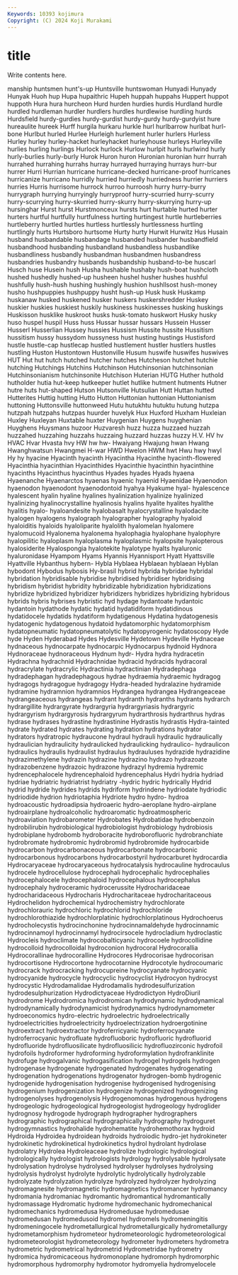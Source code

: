 ```yaml
---
Keywords: 10393 kojimura
Copyright: (C) 2024 Koji Murakami
---
```


# title

Write contents here.



manship huntsmen hunt's-up Huntsville
huntswoman Hunyadi Hunyady Hunyak Huoh hup Hupa hupaithric Hupeh huppah
huppahs Huppert huppot huppoth Hura hura hurcheon Hurd hurden hurdies
hurdis Hurdland hurdle hurdled hurdleman hurdler hurdlers hurdles hurdlewise hurdling
hurds Hurdsfield hurdy-gurdies hurdy-gurdist hurdy-gurdy hurdy-gurdyist hure hureaulite hureek Hurff
hurgila hurkaru hurkle hurl hurlbarrow hurlbat hurl-bone Hurlbut hurled Hurlee
Hurleigh hurlement hurler hurlers Hurless Hurley hurley hurley-hacket hurleyhacket hurleyhouse
hurleys Hurleyville hurlies hurling hurlings Hurlock hurlock Hurlow hurlpit hurls
hurlwind hurly hurly-burlies hurly-burly Hurok Huron huron Huronian huronian hurr
hurrah hurrahed hurrahing hurrahs hurray hurrayed hurraying hurrays hurr-bur hurrer
Hurri Hurrian hurricane hurricane-decked hurricane-proof hurricanes hurricanize hurricano hurridly hurried
hurriedly hurriedness hurrier hurriers hurries Hurris hurrisome hurrock hurroo hurroosh
hurry hurry-burry hurrygraph hurrying hurryingly hurryproof hurry-scurried hurry-scurry hurry-scurrying hurry-skurried
hurry-skurry hurry-skurrying hurry-up hursinghar Hurst hurst Hurstmonceux hursts hurt hurtable
hurted hurter hurters hurtful hurtfully hurtfulness hurting hurtingest hurtle hurtleberries
hurtleberry hurtled hurtles hurtless hurtlessly hurtlessness hurtling hurtlingly hurts Hurtsboro
hurtsome Hurty hurty Hurwit Hurwitz Hus Husain husband husbandable husbandage
husbanded husbander husbandfield husbandhood husbanding husbandland husbandless husbandlike husbandliness husbandly
husbandman husbandmen husbandress husbandries husbandry husbands husbandship husband-to-be huscarl Husch
huse Husein hush Husha hushable hushaby hush-boat hushcloth hushed hushedly
hushed-up husheen hushel husher hushes hushful hushfully hush-hush hushing hushingly
hushion hushllsost hush-money husho hushpuppies hushpuppy husht hush-up Husk husk
Huskamp huskanaw husked huskened husker huskers huskershredder Huskey huskier huskies
huskiest huskily huskiness huskinesses husking huskings Huskisson husklike huskroot husks
husk-tomato huskwort Husky husky huso huspel huspil Huss huss Hussar
hussar hussars Hussein Husser Husserl Husserlian Hussey hussies Hussism Hussite
hussite Hussitism hussitism hussy hussydom hussyness hust husting hustings Hustisford
hustle hustle-cap hustlecap hustled hustlement hustler hustlers hustles hustling Huston
Hustontown Hustonville Husum huswife huswifes huswives HUT Hut hut hutch
hutched hutcher hutches Hutcheson hutchet hutchie hutching Hutchings Hutchins Hutchinson
Hutchinsonian hutchinsonian Hutchinsonianism hutchinsonite Hutchison Huterian HUTG Huther huthold hutholder
hutia hut-keep hutkeeper hutlet hutlike hutment hutments Hutner hutre huts
hut-shaped Hutson Hutsonville Hutsulian Hutt Huttan hutted Hutterites Huttig hutting
Hutto Hutton Huttonian huttonian Huttonianism huttoning Huttonsville huttonweed Hutu hutukhtu
hutuktu hutung hutzpa hutzpah hutzpahs hutzpas huurder huvelyk Hux Huxford
Huxham Huxleian Huxley Huxleyan Huxtable huxter Huygenian Huygens huyghenian Huyghens
Huysmans huzoor Huzvaresh huzz huzza huzzaed huzzah huzzahed huzzahing huzzahs
huzzaing huzzard huzzas huzzy H.V. HV hv HVAC Hvar Hvasta
hvy HW hw hw- Hwaiyang Hwajung hwan Hwang Hwanghwatsun Hwangmei
H-war HWD Hwelon HWM hwt Hwu hwy hwyl Hy hy
hyacine Hyacinth hyacinth Hyacintha Hyacinthe hyacinth-flowered Hyacinthia hyacinthian Hyacinthides Hyacinthie
hyacinthin hyacinthine hyacinths Hyacinthus hyacinthus Hyades hyades Hyads hyaena Hyaenanche
Hyaenarctos hyaenas hyaenic hyaenid Hyaenidae Hyaenodon hyaenodon hyaenodont hyaenodontoid hyahya
Hyakume hyal- hyalescence hyalescent hyalin hyaline hyalines hyalinization hyalinize hyalinized
hyalinizing hyalinocrystalline hyalinosis hyalins hyalite hyalites hyalithe hyalitis hyalo- hyaloandesite
hyalobasalt hyalocrystalline hyalodacite hyalogen hyalogens hyalograph hyalographer hyalography hyaloid hyaloiditis
hyaloids hyaloliparite hyalolith hyalomelan hyalomere hyalomucoid Hyalonema hyalonema hyalophagia hyalophane
hyalophyre hyalopilitic hyaloplasm hyaloplasma hyaloplasmic hyalopsite hyalopterous hyalosiderite Hyalospongia hyalotekite
hyalotype hyalts hyaluronic hyaluronidase Hyampom Hyams Hyannis Hyannisport Hyatt Hyattsville
Hyattville Hybanthus hybern- Hybla Hyblaea Hyblaean hyblaean Hyblan hybodont Hybodus
hybosis Hy-brasil hybrid hybrida hybridae hybridal hybridation hybridisable hybridise hybridised
hybridiser hybridising hybridism hybridist hybridity hybridizable hybridization hybridizations hybridize hybridized
hybridizer hybridizers hybridizes hybridizing hybridous hybrids hybris hybrises hybristic hyd
hydage hydantoate hydantoic hydantoin hydathode hydatic hydatid hydatidiform hydatidinous hydatidocele
hydatids hydatiform hydatigenous Hydatina hydatogenesis hydatogenic hydatogenous hydatoid hydatomorphic hydatomorphism
hydatopneumatic hydatopneumatolytic hydatopyrogenic hydatoscopy Hyde hyde Hyden Hyderabad Hydes Hydesville
Hydetown Hydeville Hydnaceae hydnaceous hydnocarpate hydnocarpic Hydnocarpus hydnoid Hydnora Hydnoraceae
hydnoraceous Hydnum hydr- Hydra hydra hydracetin Hydrachna hydrachnid Hydrachnidae hydracid
hydracids hydracoral hydracrylate hydracrylic Hydractinia hydractinian Hydradephaga hydradephagan hydradephagous hydrae
hydraemia hydraemic hydragog hydragogs hydragogue hydragogy Hydra-headed hydralazine hydramide hydramine
hydramnion hydramnios Hydrangea hydrangea Hydrangeaceae hydrangeaceous hydrangeas hydrant hydranth hydranths
hydrants hydrarch hydrargillite hydrargyrate hydrargyria hydrargyriasis hydrargyric hydrargyrism hydrargyrosis hydrargyrum
hydrarthrosis hydrarthrus hydras hydrase hydrases hydrastine hydrastinine Hydrastis hydrastis Hydra-tainted
hydrate hydrated hydrates hydrating hydration hydrations hydrator hydrators hydratropic hydraucone
hydraul hydrauli hydraulic hydraulically hydraulician hydraulicity hydraulicked hydraulicking hydraulico- hydraulicon
hydraulics hydraulis hydraulist hydraulus hydrauluses hydrazide hydrazidine hydrazimethylene hydrazin hydrazine
hydrazino hydrazo hydrazoate hydrazobenzene hydrazoic hydrazone hydrazyl hydremia hydremic hydrencephalocele
hydrencephaloid hydrencephalus Hydri hydria hydriad hydriae hydriatric hydriatrist hydriatry -hydric
hydric hydrically Hydrid hydrid hydride hydrides hydrids hydriform hydrindene hydriodate
hydriodic hydriodide hydrion hydriotaphia Hydriote hydro hydro- hydroa hydroacoustic hydroadipsia
hydroaeric hydro-aeroplane hydro-airplane hydroairplane hydroalcoholic hydroaromatic hydroatmospheric hydroaviation hydrobarometer Hydrobates
Hydrobatidae hydrobenzoin hydrobilirubin hydrobiological hydrobiologist hydrobiology hydrobiosis hydrobiplane hydrobomb hydroboracite
hydroborofluoric hydrobranchiate hydrobromate hydrobromic hydrobromid hydrobromide hydrocarbide hydrocarbon hydrocarbonaceous hydrocarbonate
hydrocarbonic hydrocarbonous hydrocarbons hydrocarbostyril hydrocarburet hydrocardia Hydrocaryaceae hydrocaryaceous hydrocatalysis hydrocauline
hydrocaulus hydrocele hydrocellulose hydrocephali hydrocephalic hydrocephalies hydrocephalocele hydrocephaloid hydrocephalous hydrocephalus
hydrocephaly hydroceramic hydrocerussite Hydrocharidaceae hydrocharidaceous Hydrocharis Hydrocharitaceae hydrocharitaceous Hydrochelidon hydrochemical
hydrochemistry hydrochlorate hydrochlorauric hydrochloric hydrochlorid hydrochloride hydrochlorothiazide hydrochlorplatinic hydrochlorplatinous Hydrochoerus
hydrocholecystis hydrocinchonine hydrocinnamaldehyde hydrocinnamic hydrocinnamoyl hydrocinnamyl hydrocirsocele hydrocladium hydroclastic Hydrocleis
hydroclimate hydrocobalticyanic hydrocoele hydrocollidine hydrocolloid hydrocolloidal hydroconion hydrocoral Hydrocorallia Hydrocorallinae
hydrocoralline Hydrocores Hydrocorisae hydrocorisan hydrocortisone Hydrocortone hydrocotarnine Hydrocotyle hydrocoumaric hydrocrack
hydrocracking hydrocupreine hydrocyanate hydrocyanic hydrocyanide hydrocycle hydrocyclic hydrocyclist Hydrocyon hydrocyst
hydrocystic Hydrodamalidae Hydrodamalis hydrodesulfurization hydrodesulphurization Hydrodictyaceae Hydrodictyon HydroDiuril hydrodrome Hydrodromica
hydrodromican hydrodynamic hydrodynamical hydrodynamically hydrodynamicist hydrodynamics hydrodynamometer hydroeconomics hydro-electric hydroelectric
hydroelectrically hydroelectricities hydroelectricity hydroelectrization hydroergotinine hydroextract hydroextractor hydroferricyanic hydroferrocyanate hydroferrocyanic
hydrofluate hydrofluoboric hydrofluoric hydrofluorid hydrofluoride hydrofluosilicate hydrofluosilicic hydrofluozirconic hydrofoil hydrofoils
hydroformer hydroforming hydroformylation hydrofranklinite hydrofuge hydrogalvanic hydrogasification hydrogel hydrogels hydrogen
hydrogenase hydrogenate hydrogenated hydrogenates hydrogenating hydrogenation hydrogenations hydrogenator hydrogen-bomb hydrogenic
hydrogenide hydrogenisation hydrogenise hydrogenised hydrogenising hydrogenium hydrogenization hydrogenize hydrogenized hydrogenizing
hydrogenolyses hydrogenolysis Hydrogenomonas hydrogenous hydrogens hydrogeologic hydrogeological hydrogeologist hydrogeology hydroglider
hydrognosy hydrogode hydrograph hydrographer hydrographers hydrographic hydrographical hydrographically hydrography hydroguret
hydrogymnastics hydrohalide hydrohematite hydrohemothorax hydroid Hydroida Hydroidea hydroidean hydroids hydroiodic
hydro-jet hydrokineter hydrokinetic hydrokinetical hydrokinetics hydrol hydrolant hydrolase hydrolatry Hydrolea
Hydroleaceae hydrolize hydrologic hydrological hydrologically hydrologist hydrologists hydrology hydrolysable hydrolysate
hydrolysation hydrolyse hydrolysed hydrolyser hydrolyses hydrolysing hydrolysis hydrolyst hydrolyte hydrolytic
hydrolytically hydrolyzable hydrolyzate hydrolyzation hydrolyze hydrolyzed hydrolyzer hydrolyzing hydromagnesite hydromagnetic
hydromagnetics hydromancer hydromancy hydromania hydromaniac hydromantic hydromantical hydromantically hydromassage Hydromatic
hydrome hydromechanic hydromechanical hydromechanics hydromedusa Hydromedusae hydromedusae hydromedusan hydromedusoid hydromel
hydromels hydromeningitis hydromeningocele hydrometallurgical hydrometallurgically hydrometallurgy hydrometamorphism hydrometeor hydrometeorologic hydrometeorological
hydrometeorologist hydrometeorology hydrometer hydrometers hydrometra hydrometric hydrometrical hydrometrid Hydrometridae hydrometry
hydromica hydromicaceous hydromonoplane hydromorph hydromorphic hydromorphous hydromorphy hydromotor hydromyelia hydromyelocele
